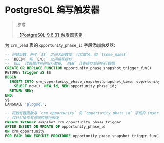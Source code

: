 # PostgreSQL 编写触发器

> 参考
>
> [【PostgreSQL-9.6.3】触发器实例](https://www.cnblogs.com/NextAction/p/7385002.html)

为 `crm_lead` 表的 `opportunity_phase_id` 字段添加触发器:

```sql
-- 创建函数，两个 `$$` 之间为函数体，可以取名，如 `$some_name$`
-- `BEGIN` 和 `END;` 之间编写操作
-- `OLD` 代表操作前的旧行数据, `NEW` 代表操作后的新行数据
CREATE OR REPLACE FUNCTION opportunity_phase_snapshot_trigger_fun()
RETURNS trigger AS $$
BEGIN
  INSERT INTO crm_opportunity_phase_snapshot(snapshot_time, opportunity_id, opportunity_phase_id)
    SELECT now(), NEW.id, NEW.opportunity_phase_id;
  RETURN NEW;
END;
$$
LANGUAGE 'plpgsql';

-- 将触发器函数与 `crm_opportunity` 的 `opportunity_phase_id` 字段的 insert 和 update 操作关联
-- 仅针对操作有修改的每行触发
CREATE TRIGGER snapshot_crm_opportunity_phase_trigger
AFTER INSERT OR UPDATE OF opportunity_phase_id
ON crm_opportunity
FOR EACH ROW EXECUTE PROCEDURE opportunity_phase_snapshot_trigger_fun();
```

